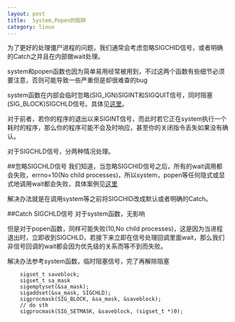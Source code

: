 ```yaml
---
layout: post
title:  System,Popen的陷阱
category: linux
---
```

 
为了更好的处理僵尸进程的问题，我们通常会考虑忽略SIGCHID信号，或者明确的Catch之并且在内部做wait处理。

system和popen函数也因为简单易用经常被用到，不过这两个函数有些细节必须要注意，否则可能导致一些严重但是却很难查的bug

system函数在内部会临时忽略(SIG_IGN)SIGINT和SIGQUIT信号，同时阻塞(SIG_BLOCK)SIGCHLD信号。具体见[这里](http://www.oschina.net/question/54100_30293)。

对于前者，若你的程序的退出以来SIGINT信号，而此时若它正在system执行一个耗时的程序，那么你的程序可能不会及时响应，甚至你的关闭指令丢失如果没有确认。

对于SIGCHLD信号，分两种情况处理。

##忽略SIGCHLD信号
我们知道，当忽略SIGCHID信号之后，所有的wait调用都会失败，errno=10(No child processes)，所以system，popen等任何隐式或显式地调用wait都会失败，具体案例见[这里](http://my.oschina.net/renhc/blog/54582)

解决办法就是在调用system等之前将SIGCHID改成默认或者明确的Catch。

##Catch SIGCHLD信号
对于system函数，无影响

但是对于popen函数，同样可能失败(10,No child processes)，这是因为当进程退出时，立即收到SIGCHLD，若接下来立即在信号处理回调里面wait，那么我们非信号回调的wait都会因为优先级的关系而等不到而失败。

解决办法参考system函数，临时阻塞信号，完了再解除阻塞

        sigset_t saveblock;
        sigset_t sa_mask
        sigemptyset(&sa_mask);
        sigaddset(&sa_mask, SIGCHLD);
        sigprocmask(SIG_BLOCK, &sa_mask, &saveblock);
        // do sth
        sigprocmask(SIG_SETMASK, &saveblock, (sigset_t *)0);






